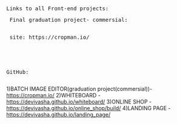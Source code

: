 <pre>Links to all Front-end projects:</pre>
<pre>
 Final graduation project- commersial:
 <pre>
 site: https://cropman.io/
 </pre>
 GitHub: 
</pre>
1)BATCH IMAGE EDITOR(graduation project(commersial))- https://cropman.io/
2)WHITEBOARD - https://devivasha.github.io/whiteboard/
3)ONLINE SHOP - https://devivasha.github.io/online_shop/build/
4)LANDING PAGE - https://devivasha.github.io/landing_page/
